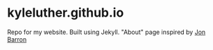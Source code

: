 # kyleluther.github.io

Repo for my website. Built using Jekyll. "About" page inspired by [Jon Barron](https://jonbarron.info)
